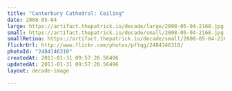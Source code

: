```yaml
---
title: "Canterbury Cathedral: Ceiling"
date: 2008-05-04
large: https://artifact.thepatrick.io/decade/large/2008-05-04-2168.jpg
small: https://artifact.thepatrick.io/decade/small/2008-05-04-2168.jpg
smallRetina: https://artifact.thepatrick.io/decade/small/2008-05-04-2168@2x.jpg
flickrUrl: http://www.flickr.com/photos/pftqg/2484146310/
photoId: "2484146310"
createdAt: 2011-01-31 09:57:26.56496
updatedAt: 2011-01-31 09:57:26.56496
layout: decade-image

---
```


